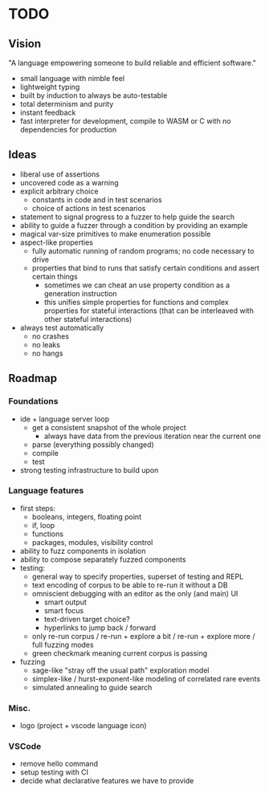 # TODO

## Vision

"A language empowering someone to build reliable and efficient software."

- small language with nimble feel
- lightweight typing
- built by induction to always be auto-testable
- total determinism and purity
- instant feedback
- fast interpreter for development, compile to WASM or C with no dependencies for production

## Ideas

- liberal use of assertions
- uncovered code as a warning
- explicit arbitrary choice
  - constants in code and in test scenarios
  - choice of actions in test scenarios
- statement to signal progress to a fuzzer to help guide the search
- ability to guide a fuzzer through a condition by providing an example
- magical var-size primitives to make enumeration possible
- aspect-like properties
  - fully automatic running of random programs; no code necessary to drive
  - properties that bind to runs that satisfy certain conditions and assert certain things
    - sometimes we can cheat an use property condition as a generation instruction
    - this unifies simple properties for functions and complex properties for stateful
      interactions (that can be interleaved with other stateful interactions)
- always test automatically
  - no crashes
  - no leaks
  - no hangs

## Roadmap

### Foundations

- ide + language server loop
  - get a consistent snapshot of the whole project
    - always have data from the previous iteration near the current one
  - parse (everything possibly changed)
  - compile
  - test
- strong testing infrastructure to build upon

### Language features

- first steps:
  - booleans, integers, floating point
  - if, loop
  - functions
  - packages, modules, visibility control
- ability to fuzz components in isolation
- ability to compose separately fuzzed components
- testing:
  - general way to specify properties, superset of testing and REPL
  - text encoding of corpus to be able to re-run it without a DB
  - omniscient debugging with an editor as the only (and main) UI
    - smart output
    - smart focus
    - text-driven target choice?
    - hyperlinks to jump back / forward
  - only re-run corpus / re-run + explore a bit / re-run + explore more / full fuzzing modes
  - green checkmark meaning current corpus is passing
- fuzzing
  - sage-like "stray off the usual path" exploration model
  - simplex-like / hurst-exponent-like modeling of correlated rare events
  - simulated annealing to guide search

### Misc.

- logo (project + vscode language icon)

### VSCode

- remove hello command
- setup testing with CI
- decide what declarative features we have to provide

